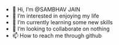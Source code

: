 - 👋 Hi, I’m @SAMBHAV JAIN
- 👀 I’m interested in enjoying my life
- 🌱 I’m currently learning some new skills
- 💞️ I’m looking to collaborate on nothing
- 📫 How to reach me through github

<!---
SAMS3005/SAMS3005 is a ✨ special ✨ repository because its `README.md` (this file) appears on your GitHub profile.
You can click the Preview link to take a look at your changes.
--->

